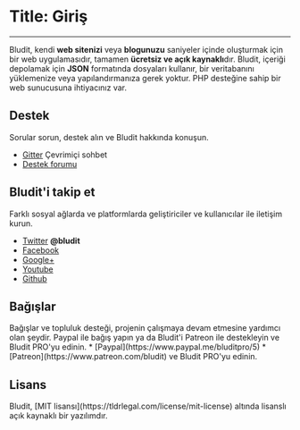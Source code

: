 # Title: Giriş
<!-- Position: 1 -->
---
Bludit, kendi **web sitenizi** veya **blogunuzu** saniyeler içinde oluşturmak için bir web uygulamasıdır, tamamen **ücretsiz ve açık kaynaklı**dır. Bludit, içeriği depolamak için **JSON** formatında dosyaları kullanır, bir veritabanını yüklemenize veya yapılandırmanıza gerek yoktur. PHP desteğine sahip bir web sunucusuna ihtiyacınız var.

<h2 id="support">Destek</h2>
Sorular sorun, destek alın ve Bludit hakkında konuşun.

* [Gitter](https://gitter.im/bludit/support) Çevrimiçi sohbet
* [Destek forumu](https://forum.bludit.org)

<h2 id="follow-bludit">Bludit'i takip et</h2>
Farklı sosyal ağlarda ve platformlarda geliştiriciler ve kullanıcılar ile iletişim kurun.

* [Twitter](https://twitter.com/bludit) **@bludit**
* [Facebook](https://www.facebook.com/bluditcms)
* [Google+](https://plus.google.com/+Bluditcms)
* [Youtube](https://www.youtube.com/channel/UCuLu0Z_CHBsTiYTDz129x9Q)
* [Github](https://github.com/bludit/bludit)

<h2 id="donations">Bağışlar</h2>
Bağışlar ve topluluk desteği, projenin çalışmaya devam etmesine yardımcı olan şeydir. Paypal ile bağış yapın ya da Bludit'i Patreon ile destekleyin ve Bludit PRO'yu edinin.
* [Paypal](https://www.paypal.me/bluditpro/5)
* [Patreon](https://www.patreon.com/bludit) ve Bludit PRO'yu edinin.

<h2 id="license">Lisans</h2>
Bludit, [MIT lisansı](https://tldrlegal.com/license/mit-license) altında lisanslı açık kaynaklı bir yazılımdır.
